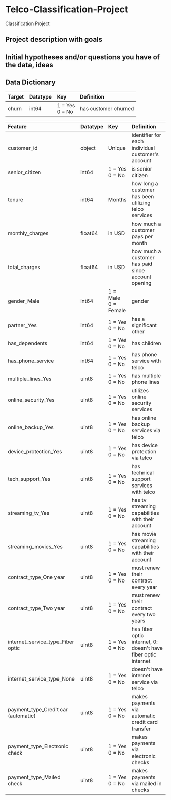 # Telco-Classification-Project
Classification Project

## Project description with goals

## Initial hypotheses and/or questions you have of the data, ideas


       

## Data Dictionary

|Target|Datatype|Key|Definition
|:-------|:-------|:-------|:----------|
|churn|  int64| 1 = Yes <br /> 0 = No| has customer churned|

|Feature|Datatype|Key|Definition|
|:------- |:-------|:-------|:----------|
|customer_id                        | object | Unique   | identifier for each individual customer's account|
|senior_citizen                     | int64  | 1 = Yes  <br />0 = No    | is senior citizen|
|tenure                             | int64  | Months   | how long a customer has been utilizing telco services|
|monthly_charges                    | float64|  in USD  | how much a customer pays per month|
|total_charges                      | float64|  in USD  | how much a customer has paid since account opening|
|gender_Male                        | int64  | 1 = Male <br />0 = Female| gender|
|partner_Yes                        | int64  | 1 = Yes  <br />0 = No| has a significant other|
|has_dependents                     | int64  | 1 = Yes  <br />0 = No| has children|
|has_phone_service                  | int64  | 1 = Yes  <br />0 = No| has phone service with telco|
|multiple_lines_Yes                 | uint8  | 1 = Yes  <br />0 = No| has multiple phone lines|
|online_security_Yes                | uint8  | 1 = Yes  <br />0 = No| utilizes online security services|
|online_backup_Yes                  | uint8  | 1 = Yes  <br />0 = No| has online backup services via telco|
|device_protection_Yes              | uint8  | 1 = Yes  <br />0 = No| has device protection via telco|
|tech_support_Yes                   | uint8  | 1 = Yes  <br />0 = No| has technical support services with telco|
|streaming_tv_Yes                   | uint8  | 1 = Yes  <br />0 = No| has tv streaming capabilities with their account|
|streaming_movies_Yes               | uint8  | 1 = Yes  <br />0 = No| has movie streaming capabilities with their account|
|contract_type_One year             | uint8  | 1 = Yes  <br />0 = No| must renew their contract every year|
|contract_type_Two year             | uint8  | 1 = Yes  <br />0 = No| must renew their contract every two years|
|internet_service_type_Fiber optic  | uint8  | 1 = Yes  <br />0 = No| has fiber optic internet, 0: doesn't have fiber optic internet|
|internet_service_type_None         | uint8  | 1 = Yes  <br />0 = No| doesn't have internet service via telco|
|payment_type_Credit car (automatic)| uint8  | 1 = Yes  <br />0 = No| makes payments via automatic credit card transfer|
|payment_type_Electronic check      | uint8  | 1 = Yes  <br />0 = No| makes payments via electronic checks|
|payment_type_Mailed check          | uint8  | 1 = Yes  <br />0 = No| makes payments via mailed in checks|


